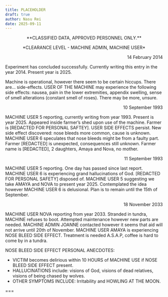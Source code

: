 ```yaml
---
title: PLACEHOLDER
draft: true
author: Nasu Rei
date: 2025-09-11
---
```


<p style="text-align:center;">**CLASSIFIED DATA, APPROVED PERSONNEL ONLY.**

<p style="text-align:center;">*CLEARANCE LEVEL - MACHINE ADMIN, MACHINE USER*

<p style="text-align:right;">14 February 2014

Experiment has concluded successfully. Currently writing this entry in the year 2014. Present year is 2025.

Machine is operational, however there seem to be certain hiccups. There are… side-effects. USER OF THE MACHINE may experience the following side effects: nausea, pain in the lower extremities, appendix swelling, sense of smell alterations (constant smell of roses). There may be more, unsure.

<p style="text-align:right;">10 September 1993

MACHINE USER 5 reporting, currently writing from year 1993. Present is year 2025. Appeared inside farmer’s shed upon use of the machine. Farmer is [REDACTED FOR PERSONAL SAFTEY]. USER SIDE EFFECTS persist. New side effect discovered: nose bleeds more common, cause is unknown. MACHINE USER 6 speculates that nose bleeds might be from a faulty part. Farmer [REDACTED] is unexpected, consequences still unknown. Farmer name is [REDACTED], 2 daughters, Amaya and Nova, no mother.

<p style="text-align:right;">11 September 1993

MACHINE USER 5 reporting. One day has passed since last report. MACHINE USER 6 is experiencing grand hallucinations of God. [REDACTED FOR PERSONAL SAFETY] disposed of. MACHINE USER 5 suggesting we take AMAYA and NOVA to present year 2025. Contemplated the idea however MACHINE USER 6 is  delusional. Plan is to remain until the 15th of September.

<p style="text-align:right;">18 November 2033

MACHINE USER NOVA reporting from year 2033. Stranded in tundra, MACHINE refuses to boot. Attempted maintenance however new parts are needed. MACHINE ADMIN JOANNE contacted however it seems that aid will not arrive until 20th of November. MACHINE USER AMAYA is experiencing NOSE BLEED SIDE EFFECT. Treatment is needed A.S.A.P, coffee is hard to come by in a tundra.

NOSE BLEED SIDE EFFECT PERSONAL ANECDOTES:

- VICTIM becomes delirious within 10 HOURS of MACHINE USE if NOSE BLEED SIDE EFFECT present.
- HALLUCINATIONS include: visions of God, visions of dead relatives, visions of being chased by wolves.
- OTHER SYMPTOMS INCLUDE: Irritability and HOWLING AT THE MOON.

===


